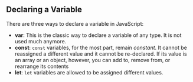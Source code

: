 ## Declaring a Variable

There are three ways to declare a variable in JavaScript:
  - **var**: This is the classic way to declare a variable of any type. It is not used much anymore.
  - **const**: `const` variables, for the most part, remain _constant_. It cannot be reassigned a different value and it cannot be re-declared. If its value is an array or an object, however, you can add to, remove from, or rearrange its contents
  - **let**: `let` variables are allowed to be assigned different values.
